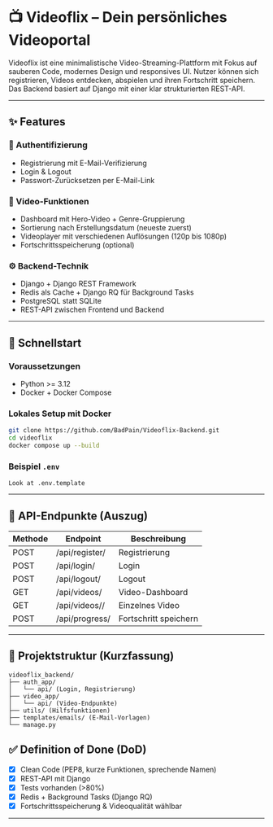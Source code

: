# 📺 Videoflix – Dein persönliches Videoportal

Videoflix ist eine minimalistische Video-Streaming-Plattform mit Fokus auf sauberen Code, modernes Design und responsives UI. Nutzer können sich registrieren, Videos entdecken, abspielen und ihren Fortschritt speichern. Das Backend basiert auf Django mit einer klar strukturierten REST-API.

---

## ✨ Features

### 🔐 Authentifizierung
- Registrierung mit E-Mail-Verifizierung
- Login & Logout
- Passwort-Zurücksetzen per E-Mail-Link

### 🎥 Video-Funktionen
- Dashboard mit Hero-Video + Genre-Gruppierung
- Sortierung nach Erstellungsdatum (neueste zuerst)
- Videoplayer mit verschiedenen Auflösungen (120p bis 1080p)
- Fortschrittsspeicherung (optional)

### ⚙️ Backend-Technik
- Django + Django REST Framework
- Redis als Cache + Django RQ für Background Tasks
- PostgreSQL statt SQLite
- REST-API zwischen Frontend und Backend

---

## 🚀 Schnellstart

### Voraussetzungen
- Python >= 3.12
- Docker + Docker Compose

### Lokales Setup mit Docker
```bash
git clone https://github.com/BadPain/Videoflix-Backend.git
cd videoflix
docker compose up --build
```

### Beispiel `.env`
```env
Look at .env.template
```

---

## 🔗 API-Endpunkte (Auszug)

| Methode | Endpoint                     | Beschreibung             |
|--------|------------------------------|--------------------------|
| POST   | /api/register/               | Registrierung            |
| POST   | /api/login/                  | Login                    |
| POST   | /api/logout/                 | Logout                   |
| GET    | /api/videos/                 | Video-Dashboard          |
| GET    | /api/videos/<id>/            | Einzelnes Video          |
| POST   | /api/progress/               | Fortschritt speichern     |

---

## 📂 Projektstruktur (Kurzfassung)

```
videoflix_backend/
├── auth_app/
│   └── api/ (Login, Registrierung)
├── video_app/
│   └── api/ (Video-Endpunkte)
├── utils/ (Hilfsfunktionen)
├── templates/emails/ (E-Mail-Vorlagen)
└── manage.py
```

## ✅ Definition of Done (DoD)
- [x] Clean Code (PEP8, kurze Funktionen, sprechende Namen)
- [x] REST-API mit Django
- [x] Tests vorhanden (>80%)
- [x] Redis + Background Tasks (Django RQ)
- [x] Fortschrittsspeicherung & Videoqualität wählbar

---
